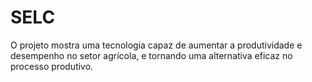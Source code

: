 # SELC
O projeto mostra uma tecnologia capaz de aumentar a produtividade e desempenho no setor agrícola, e tornando uma alternativa eficaz no processo produtivo. 
